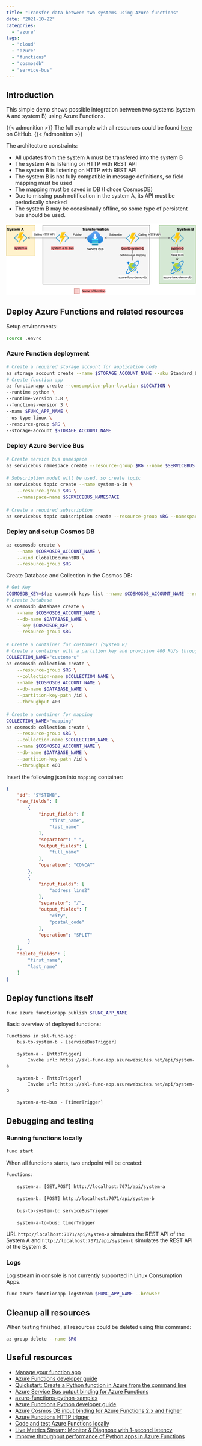 ```yaml
---
title: "Transfer data between two systems using Azure functions"
date: "2021-10-22"
categories: 
  - "azure"
tags: 
  - "cloud"
  - "azure"
  - "functions"
  - "cosmosdb"
  - "service-bus"
---
```

## Introduction
This simple demo shows possible integration between two systems (system A and system B) using Azure Functions.

{{< admonition >}}
The full example with all resources could be found [here](https://github.com/pajikos/cloud-samples/tree/master/azure-functions-system-integration) on GitHub.
{{< /admonition >}}

The architecture constraints:
* All updates from the system A must be transfered into the system B
* The system A is listening on HTTP with REST API
* The system B is listening on HTTP with REST API
* The system B is not fully compatible in message definitions, so field mapping must be used
* The mapping must be saved in DB (I chose CosmosDB)
* Due to missing push notification in the system A, its API must be periodically checked
* The system B may be occasionally offline, so some type of persistent bus should be used.


![Overall architecture](resources/diagram.drawio.png "Overall architecture")

## Deploy Azure Functions and related resources

Setup environments:
```bash
source .envrc
```

### Azure Function deployment

```bash
# Create a required storage account for application code
az storage account create --name $STORAGE_ACCOUNT_NAME --sku Standard_LRS --resource-group $RG --location $LOCATION
# Create function app
az functionapp create --consumption-plan-location $LOCATION \
--runtime python \
--runtime-version 3.8 \
--functions-version 3 \
--name $FUNC_APP_NAME \
--os-type linux \
--resource-group $RG \
--storage-account $STORAGE_ACCOUNT_NAME
```

### Deploy Azure Service Bus
```bash
# Create service bus namespace
az servicebus namespace create --resource-group $RG --name $SERVICEBUS_NAMESPACE --location $LOCATION --sku Standard

# Subscription model will be used, so create topic
az servicebus topic create --name system-a-in \
    --resource-group $RG \
    --namespace-name $SERVICEBUS_NAMESPACE

# Create a required subscription
az servicebus topic subscription create --resource-group $RG --namespace-name $SERVICEBUS_NAMESPACE --topic-name system-a-in --name system-a-in-subscription
```

### Deploy and setup Cosmos DB

```bash
az cosmosdb create \
    --name $COSMOSDB_ACCOUNT_NAME \
    --kind GlobalDocumentDB \
    --resource-group $RG
```

Create Database and Collection in the Cosmos DB:
```bash
# Get Key
COSMOSDB_KEY=$(az cosmosdb keys list --name $COSMOSDB_ACCOUNT_NAME --resource-group $RG --output tsv |awk '{print $1}')
# Create Database
az cosmosdb database create \
    --name $COSMOSDB_ACCOUNT_NAME \
    --db-name $DATABASE_NAME \
    --key $COSMOSDB_KEY \
    --resource-group $RG

# Create a container for customers (System B)
# Create a container with a partition key and provision 400 RU/s throughput.
COLLECTION_NAME="customers"
az cosmosdb collection create \
    --resource-group $RG \
    --collection-name $COLLECTION_NAME \
    --name $COSMOSDB_ACCOUNT_NAME \
    --db-name $DATABASE_NAME \
    --partition-key-path /id \
    --throughput 400

# Create a container for mapping
COLLECTION_NAME="mapping"
az cosmosdb collection create \
    --resource-group $RG \
    --collection-name $COLLECTION_NAME \
    --name $COSMOSDB_ACCOUNT_NAME \
    --db-name $DATABASE_NAME \
    --partition-key-path /id \
    --throughput 400
```

Insert the following json into `mapping` container:
```json
{
    "id": "SYSTEMB",
    "new_fields": [
        {
            "input_fields": [
                "first_name",
                "last_name"
            ],
            "separator": " ",
            "output_fields": [
                "full_name"
            ],
            "operation": "CONCAT"
        },
        {
            "input_fields": [
                "address_line2"
            ],
            "separator": "/",
            "output_fields": [
                "city",
                "postal_code"
            ],
            "operation": "SPLIT"
        }
    ],
    "delete_fields": [
        "first_name",
        "last_name"
    ]
}
```

## Deploy functions itself

```bash
func azure functionapp publish $FUNC_APP_NAME
```

Basic overview of deployed functions:

```console
Functions in skl-func-app:
    bus-to-system-b - [serviceBusTrigger]

    system-a - [httpTrigger]
        Invoke url: https://skl-func-app.azurewebsites.net/api/system-a

    system-b - [httpTrigger]
        Invoke url: https://skl-func-app.azurewebsites.net/api/system-b

    system-a-to-bus - [timerTrigger]

```
## Debugging and testing

### Running functions locally

```bash
func start
```

When all functions starts, two endpoint will be created:

```console
Functions:

	system-a: [GET,POST] http://localhost:7071/api/system-a

	system-b: [POST] http://localhost:7071/api/system-b

	bus-to-system-b: serviceBusTrigger

	system-a-to-bus: timerTrigger
```

URL `http://localhost:7071/api/system-a` simulates the REST API of the System A and `http://localhost:7071/api/system-b` simulates the REST API of the Bystem B. 

### Logs
Log stream in console is not currently supported in Linux Consumption Apps.
```bash
func azure functionapp logstream $FUNC_APP_NAME --browser
```

## Cleanup all resources
When testing finished, all resources could be deleted using this command:
```bash
az group delete --name $RG
```

## Useful resources

- [Manage your function app](https://docs.microsoft.com/en-us/azure/azure-functions/functions-how-to-use-azure-function-app-settings?tabs=portal)
- [Azure Functions developer guide](https://docs.microsoft.com/en-us/azure/azure-functions/functions-reference)
- [Quickstart: Create a Python function in Azure from the command line](https://docs.microsoft.com/en-us/azure/azure-functions/create-first-function-cli-python?tabs=azure-cli%2Cbash%2Cbrowser)
- [Azure Service Bus output binding for Azure Functions](https://docs.microsoft.com/en-us/azure/azure-functions/functions-bindings-service-bus-output?tabs=python)
- [azure-functions-python-samples](https://github.com/pajikos/azure-functions-python-samples)
- [Azure Functions Python developer guide](https://docs.microsoft.com/en-us/azure/azure-functions/functions-reference-python?tabs=azurecli-linux%2Capplication-level)
- [Azure Cosmos DB input binding for Azure Functions 2.x and higher](https://docs.microsoft.com/en-us/azure/azure-functions/functions-bindings-cosmosdb-v2-input?tabs=python)
- [Azure Functions HTTP trigger](https://docs.microsoft.com/en-us/azure/azure-functions/functions-bindings-http-webhook-trigger?tabs=python)
- [Code and test Azure Functions locally](https://docs.microsoft.com/en-us/azure/azure-functions/functions-develop-local#local-settings-file)
- [Live Metrics Stream: Monitor & Diagnose with 1-second latency](https://docs.microsoft.com/en-us/azure/azure-monitor/app/live-stream#get-started)
- [Improve throughput performance of Python apps in Azure Functions](https://docs.microsoft.com/en-us/azure/azure-functions/python-scale-performance-reference)
